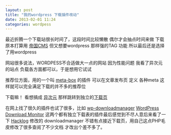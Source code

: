 ```yaml
---
layout: post
title: "我的wordpress 下载插件改动"
date: 2013-02-01 11:24
categories: wordpess
---
```

最近折腾一个下载站很长时间了，这段时间比较懒散 偶尔才会抽点时间来做 下载原本打算用 [帝国CMS](http://www.phome.net/) 但又想要wordpress 那样强的TAG 功能 所以最后还是选择了用wordpress

网站很多说法，WORDPESS不合适做大一点的网站 因为性能问题 我看了异次元的站点 负载各方面都可以，于是想用它试试

推荐位方面，用的一个叫 [meta-box](http://wordpress.org/extend/plugins/meta-box/) 的插件 可以在文章发布页 定义 各种meta 这样就可以完全满足下载的并不多的推荐位

下载嘛！ 看想搞成 [异次元](http://www.iplaysoft.com/) 那样跳转到独立的[下载页](http://dl.iplaysoft.com/files/2097.html)

在网上找了很久的插件也试了很多，比如 [wp-downloadmanager](http://wordpress.org/extend/plugins/wp-downloadmanager/) [WordPress Download Monitor](http://wordpress.org/extend/plugins/download-monitor/) 这两个都有独立下载表的插件最后感觉到不尽人意后来看了一下 [Hacklog](http://ihacklog.com) 修改的 downloadmanager 不错有点接近下载页，用自己这点PHP毛皮修改了很多查阅了不少文档 才改出个差不多了。
